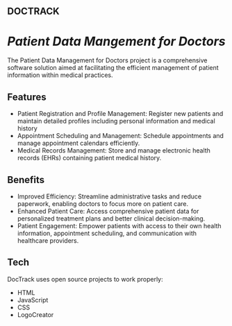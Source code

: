 ## DOCTRACK
# _Patient Data Mangement for Doctors_

The Patient Data Management for Doctors project is a comprehensive software solution aimed at facilitating the efficient management of patient information within medical practices.

## Features

- Patient Registration and Profile Management: Register new patients and maintain detailed profiles including personal information and medical history
- Appointment Scheduling and Management: Schedule appointments and manage appointment calendars efficiently.
- Medical Records Management: Store and manage electronic health records (EHRs) containing patient medical history.

## Benefits
- Improved Efficiency: Streamline administrative tasks and reduce paperwork, enabling doctors to focus more on patient care.
- Enhanced Patient Care: Access comprehensive patient data for personalized treatment plans and better clinical decision-making.
- Patient Engagement: Empower patients with access to their own health information, appointment scheduling, and communication with healthcare providers.

## Tech

DocTrack uses open source projects to work properly:

- HTML
- JavaScript
- CSS
- LogoCreator




